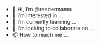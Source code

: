 - 👋 Hi, I’m @reebermamo
- 👀 I’m interested in ...
- 🌱 I’m currently learning ...
- 💞️ I’m looking to collaborate on ...
- 📫 How to reach me ...

<!---
reebermamo/reebermamo is a ✨ special ✨ repository because its `README.md` (this file) appears on your GitHub profile.
You can click the Preview link to take a look at your changes.
--->
